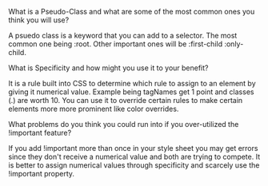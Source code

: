 What is a Pseudo-Class and what are some of the most common ones you think you will use?

A psuedo class is a keyword that you can add to a selector. The most common one being :root. Other important ones will be :first-child :only-child.

What is Specificity and how might you use it to your benefit?

It is a rule built into CSS to determine which rule to assign to an element by giving it numerical value. Example being tagNames get 1 point and classes (.) are worth 10. You can use it to override certain rules to make certain elements more more prominent like color overrides.

What problems do you think you could run into if you over-utilized the !important feature?

If you add !important more than once in your style sheet you may get errors since they don't receive a numerical value and both are trying to compete. It is better to assign numerical values through specificity and scarcely use the !important property.